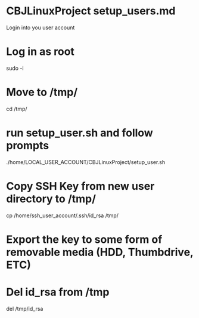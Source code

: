 # CBJLinuxProject setup_users.md

Login into you user account

# Log in as root

sudo -i

# Move to /tmp/

cd /tmp/

# run setup_user.sh and follow prompts

./home/LOCAL_USER_ACCOUNT/CBJLinuxProject/setup_user.sh

# Copy SSH Key from new user directory to /tmp/

cp /home/ssh_user_account/.ssh/id_rsa /tmp/

# Export the key to some form of removable media (HDD, Thumbdrive, ETC)

# Del id_rsa from /tmp

del /tmp/id_rsa




